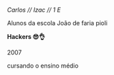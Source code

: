 <i>Carlos // Izac // 1 E</i>


Alunos da escola João de faria pioli


<b>Hackers 😎👌</b>


2007


cursando o ensino médio
